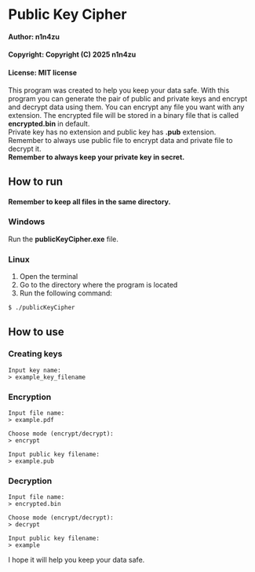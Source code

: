 # Public Key Cipher
#### Author: n1n4zu
#### Copyright: Copyright (C) 2025 n1n4zu
#### License: MIT license
This program was created to help you keep your data safe. With this program you can 
generate the pair of public and private keys and encrypt and decrypt data using them.
You can encrypt any file you want with any extension. The encrypted file will be stored
in a binary file that is called **encrypted.bin** in default.</br>
Private key has no extension and public key has **.pub** extension.</br>
Remember to always use public file to encrypt data and private file to decrypt it.</br>
**Remember to always keep your private key in secret.**
## How to run
#### Remember to keep all files in the same directory.
### Windows
Run the **publicKeyCipher.exe** file.
### Linux
1. Open the terminal
2. Go to the directory where the program is located
3. Run the following command:
```commandline
$ ./publicKeyCipher
```
## How to use
### Creating keys
```commandline
Input key name:
> example_key_filename
```
### Encryption
```commandline
Input file name:
> example.pdf

Choose mode (encrypt/decrypt):
> encrypt

Input public key filename:
> example.pub
```
### Decryption
```commandline
Input file name:
> encrypted.bin

Choose mode (encrypt/decrypt):
> decrypt

Input public key filename:
> example
```
I hope it will help you keep your data safe.
